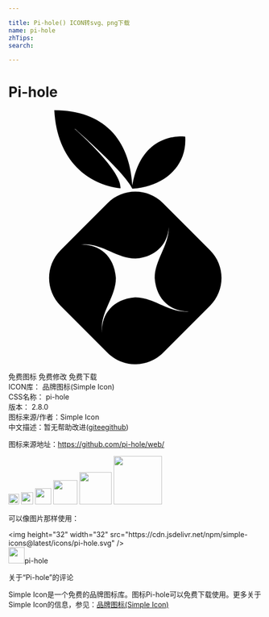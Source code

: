 ```yaml
---

title: Pi-hole() ICON转svg、png下载
name: pi-hole
zhTips: 
search: 

---
```


# Pi-hole  <small style="font-size: 60%;font-weight: 100"></small>

<div id="svg" class="svg-wrap">
<svg role="img" viewBox="0 0 24 24" xmlns="http://www.w3.org/2000/svg"><title>Pi-hole icon</title><path d="M9.375,8.782l-4.442,4.44c-1.451,1.45-1.451,3.803,0,5.253l4.442,4.439c1.45,1.449,3.799,1.449,5.249,0l4.442-4.439c1.451-1.45,1.452-3.803,0-5.253l-4.442-4.44C13.175,7.333,10.825,7.333,9.375,8.782z M10.595,7.38C7.597,7.06,4.577,4.794,4.338,0c4.652,0,7.14,2.754,7.38,7.118c0.88-5.234,5.003-4.621,5.003-4.621c0.196,2.966-2.24,4.765-5.003,4.914c-0.776-1.636-5.426-5.648-5.426-5.648C6.287,1.759,6.278,1.759,6.274,1.765C6.271,1.768,6.27,1.774,6.272,1.778C6.272,1.778,10.759,5.687,10.595,7.38 M11.994,17.684c-2.231,0.165-3.212,1.738-3.148,3.274c-0.003-0.036-0.007-0.07-0.009-0.107c-0.133-1.848,1.327-3.21,1.327-5.005c-0.172-2.322-1.869-3.287-3.462-3.133c0.101-0.012,0.204-0.022,0.313-0.028c1.848-0.133,3.212,1.327,5.005,1.327c2.082-0.157,3.074-1.537,3.146-2.969c0.022,1.75-1.331,3.079-1.331,4.81c0.165,2.23,1.736,3.21,3.271,3.148c-0.036,0.003-0.07,0.007-0.107,0.009C15.151,19.144,13.787,17.684,11.994,17.684z"/></svg>
</div>
<detail full-name='pi-hole'></detail>

<div class="detail-page">
<p>
<span><span class="badge-success badge">免费图标</span> <span class="badge-success badge">免费修改</span>  <span class="badge-success badge">免费下载</span> </span>
<br/>
<span>
ICON库：
<span class="badge-secondary badge">品牌图标(Simple Icon)</span> 
</span>
<br/>
<span>
CSS名称：
<span class="badge-secondary badge">pi-hole</span> 
</span>

<br/>
<span>
版本：
<span class="badge-secondary badge">2.8.0</span> 
</span>
<br/>
<span>图标来源/作者：<span class="badge-light badge">Simple Icon</span></span> 
<br/>
<span class="zh-detail">中文描述：暂无<span class="help-link"><span>帮助改进</span>(<a href="https://gitee.com/liuwave/icon-helper/edit/master/json/brands/pi-hole.json" target="_blank" rel="noopener noreferrer">gitee</a><a href="https://github.com/liuwave/icon-helper/edit/master/json/brands/pi-hole.json" target="_blank" rel="noopener noreferrer">github</a></span>)</span><br/>
</p>
</div><div class="description description alert alert-light"><p>图标来源地址：<a href="https://github.com/pi-hole/web/" target="_blank" rel="noopener noreferrer">https://github.com/pi-hole/web/</a></p></div>
<div class="alert alert-dark">
<img height="21" width="21" src="https://cdn.jsdelivr.net/npm/simple-icons@latest/icons/pi-hole.svg" />
<img height="24" width="24" src="https://cdn.jsdelivr.net/npm/simple-icons@latest/icons/pi-hole.svg" />
<img height="32" width="32" src="https://cdn.jsdelivr.net/npm/simple-icons@latest/icons/pi-hole.svg" />
<img height="48" width="48" src="https://cdn.jsdelivr.net/npm/simple-icons@latest/icons/pi-hole.svg" />
<img height="64" width="64" src="https://cdn.jsdelivr.net/npm/simple-icons@latest/icons/pi-hole.svg" />
<img height="96" width="96" src="https://cdn.jsdelivr.net/npm/simple-icons@latest/icons/pi-hole.svg" />

</div>
<div>
  <p>可以像图片那样使用：    
  </p>
  <div class="alert alert-primary" style="font-size: 14px">
    &lt;img height="32" width="32" src="https://cdn.jsdelivr.net/npm/simple-icons@latest/icons/pi-hole.svg" /&gt;
    <copy-btn content='<img height="32" width="32" src="https://cdn.jsdelivr.net/npm/simple-icons@latest/icons/pi-hole.svg" />'></copy-btn>
  </div>
  <div class="alert alert-secondary">
    <img height="32" width="32" src="https://cdn.jsdelivr.net/npm/simple-icons@latest/icons/pi-hole.svg" />pi-hole
    <copy-btn content="pi-hole" btn-title="复制图标名称"></copy-btn>
  </div>
</div>

<Vssue title="关于“Pi-hole”的评论" >关于“Pi-hole”的评论</Vssue>


<div><p>Simple Icon是一个免费的品牌图标库。图标Pi-hole可以免费下载使用。更多关于  Simple Icon的信息，参见：<a target="_blank" href="https://iconhelper.cn/brands.html">品牌图标(Simple Icon)</a>
</p></div>
